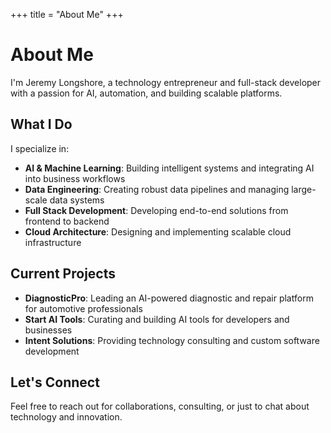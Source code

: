 +++
title = "About Me"
+++

# About Me

I'm Jeremy Longshore, a technology entrepreneur and full-stack developer with a passion for AI, automation, and building scalable platforms.

## What I Do

I specialize in:
- **AI & Machine Learning**: Building intelligent systems and integrating AI into business workflows
- **Data Engineering**: Creating robust data pipelines and managing large-scale data systems
- **Full Stack Development**: Developing end-to-end solutions from frontend to backend
- **Cloud Architecture**: Designing and implementing scalable cloud infrastructure

## Current Projects

- **DiagnosticPro**: Leading an AI-powered diagnostic and repair platform for automotive professionals
- **Start AI Tools**: Curating and building AI tools for developers and businesses
- **Intent Solutions**: Providing technology consulting and custom software development

## Let's Connect

Feel free to reach out for collaborations, consulting, or just to chat about technology and innovation.